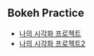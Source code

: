 ## Bokeh Practice

- [나의 시각화 프로젝트](https://berlee94.github.io/bokeh_practice/00_Introduction_and_Setup.html)
- [나의 시각화 프로젝트2](https://berlee94.github.io/bokeh_practice/plot.html)